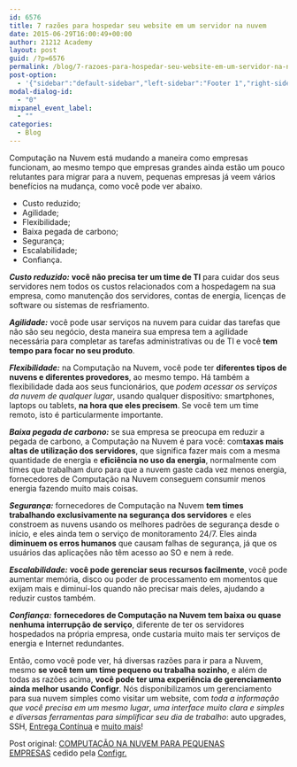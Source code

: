 ```yaml
---
id: 6576
title: 7 razões para hospedar seu website em um servidor na nuvem
date: 2015-06-29T16:00:49+00:00
author: 21212 Academy
layout: post
guid: /?p=6576
permalink: /blog/7-razoes-para-hospedar-seu-website-em-um-servidor-na-nuvem/
post-option:
  - '{"sidebar":"default-sidebar","left-sidebar":"Footer 1","right-sidebar":"Footer 1","page-title":"","page-caption":""}'
modal-dialog-id:
  - "0"
mixpanel_event_label:
  - ""
categories:
  - Blog
---
```

Computação na Nuvem está mudando a maneira como empresas funcionam, ao mesmo tempo que empresas grandes ainda estão um pouco relutantes para migrar para a nuvem, pequenas empresas já veem vários benefícios na mudança, como você pode ver abaixo.

  * Custo reduzido;
  * Agilidade;
  * Flexibilidade;
  * Baixa pegada de carbono;
  * Segurança;
  * Escalabilidade;
  * Confiança.

**_Custo reduzido:_** **você não precisa ter um time de TI** para cuidar dos seus servidores nem todos os custos relacionados com a hospedagem na sua empresa, como manutenção dos servidores, contas de energia, licenças de software ou sistemas de resfriamento.

**_Agilidade:_** você pode usar serviços na nuvem para cuidar das tarefas que não são seu negócio, desta maneira sua empresa tem a agilidade necessária para completar as tarefas administrativas ou de TI e você **tem tempo para focar no seu produto**.

**_Flexibilidade:_** na Computação na Nuvem, você pode ter **diferentes tipos de nuvens e diferentes provedores**, ao mesmo tempo. Há também a flexibilidade dada aos seus funcionários, que _podem acessar os serviços da nuvem de qualquer lugar_, usando qualquer dispositivo: smartphones, laptops ou tablets, **na hora que eles precisem**. Se você tem um time remoto, isto é particularmente importante.

**_Baixa pegada de carbono:_** se sua empresa se preocupa em reduzir a pegada de carbono, a Computação na Nuvem é para você: com**taxas mais altas de utilização dos servidores**, que significa fazer mais com a mesma quantidade de energia e **eficiência no uso da energia**, normalmente com times que trabalham duro para que a nuvem gaste cada vez menos energia, fornecedores de Computação na Nuvem conseguem consumir menos energia fazendo muito mais coisas.

**_Segurança:_** fornecedores de Computação na Nuvem **tem times trabalhando exclusivamente na segurança dos servidores** e eles constroem as nuvens usando os melhores padrões de segurança desde o início, e eles ainda tem o serviço de monitoramento 24/7. Eles ainda **diminuem os erros humanos** que causam falhas de segurança, já que os usuários das aplicações não têm acesso ao SO e nem à rede.

**_Escalabilidade:_** **você pode gerenciar seus recursos facilmente**, você pode aumentar memória, disco ou poder de processamento em momentos que exijam mais e diminuí-los quando não precisar mais deles, ajudando a reduzir custos também.

**_Confiança:_** **fornecedores de Computação na Nuvem tem baixa ou quase nenhuma interrupção de serviço**, diferente de ter os servidores hospedados na própria empresa, onde custaria muito mais ter serviços de energia e Internet redundantes.

Então, como você pode ver, há diversas razões para ir para a Nuvem, mesmo **se você tem um time pequeno ou trabalha sozinho**, e além de todas as razões acima, **você pode ter uma experiência de gerenciamento ainda melhor usando** **Configr**. Nós disponibilizamos um gerenciamento para sua nuvem simples como visitar um website, com _toda a informação que você precisa em um mesmo lugar_, _uma interface muito clara e simples e diversas ferramentas para simplificar seu dia de trabalho_: auto upgrades, SSH, <a title="Continuous Delivery and Continuous Deployment: What’s the difference?" href="http://confi.gr/FrEz" target="_blank">Entrega Contínua</a> e <a title="Configr Features" href="http://confi.gr/FrFi" target="_blank">muito mais</a>!

Post original: [COMPUTAÇÃO NA NUVEM PARA PEQUENAS EMPRESAS](https://configr.com/blog/cloud-computing-for-small-businesses/) cedido pela [Configr.](https://configr.com/)

&nbsp;

&nbsp;